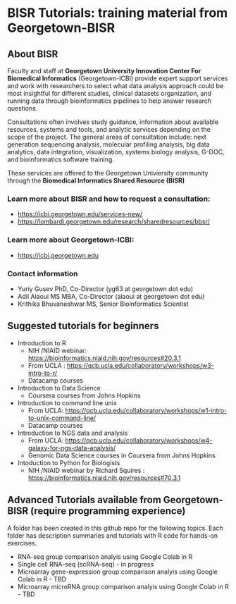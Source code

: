 # BISR Tutorials: training material from Georgetown-BISR 

## About BISR
Faculty and staff at **Georgetown University Innovation Center For Biomedical Informatics** (Georgetown-ICBI) provide expert support services and work with researchers to select what data analysis approach could be most insightful for different studies, clinical datasets organization, and running data through bioinformatics pipelines to help answer research questions. 

Consultations often involves study guidance, information about available resources, systems and tools, and analytic services depending on the scope of the project. The general areas of consultation include: next generation sequencing analysis, molecular profiling analysis, big data analytics, data integration, visualization, systems biology analysis, G-DOC, and bioinformatics software training. 

These services are offered to the Georgetown Univiersity community through the **Biomedical Informatics Shared Resource (BISR)**

### Learn more about BISR and how to request a consultation:
* https://icbi.georgetown.edu/services-new/
* https://lombardi.georgetown.edu/research/sharedresources/bbsr/

### Learn more about Georgetown-ICBI:
* https://icbi.georgetown.edu

### Contact information
* Yuriy Gusev PhD, Co-Director (yg63 at georgetown dot edu)
* Adil Alaoui MS MBA, Co-Director (alaoui at georgetown dot edu)
* Krithika Bhuvaneshwar MS, Senior Bioinformatics Scientist

## Suggested tutorials for beginners
* Introduction to R
  * NIH /NIAID webinar: https://bioinformatics.niaid.nih.gov/resources#20.3.1
  * From UCLA : https://qcb.ucla.edu/collaboratory/workshops/w3-intro-to-r/
  * Datacamp courses
* Introduction to Data Science 
  * Coursera courses from Johns Hopkins
* Introduction to command line unix
  * From UCLA: https://qcb.ucla.edu/collaboratory/workshops/w1-intro-to-unix-command-line/
  * Datacamp courses
* Introduction to NGS data and analysis
  * From UCLA: https://qcb.ucla.edu/collaboratory/workshops/w4-galaxy-for-ngs-data-analysis/
  * Genomic Data Science courses in Coursera from Johns Hopkins
* Intoduction to Python for Biologists
  * NIH /NIAID webinar by Richard Squires : https://bioinformatics.niaid.nih.gov/resources#70.3.1

## Advanced Tutorials available from Georgetown-BISR (require programming experience)
A folder has been created in this github repo for the following topics. Each folder has description summaries and tutorials with R code for hands-on exercises.
* RNA-seq group comparison analyis using Google Colab in R
* Single cell RNA-seq (scRNA-seq) - in progress
* Microarray gene-expression group comparison analyis using Google Colab in R - TBD
* Microarray microRNA group comparison analyis using Google Colab in R - TBD

